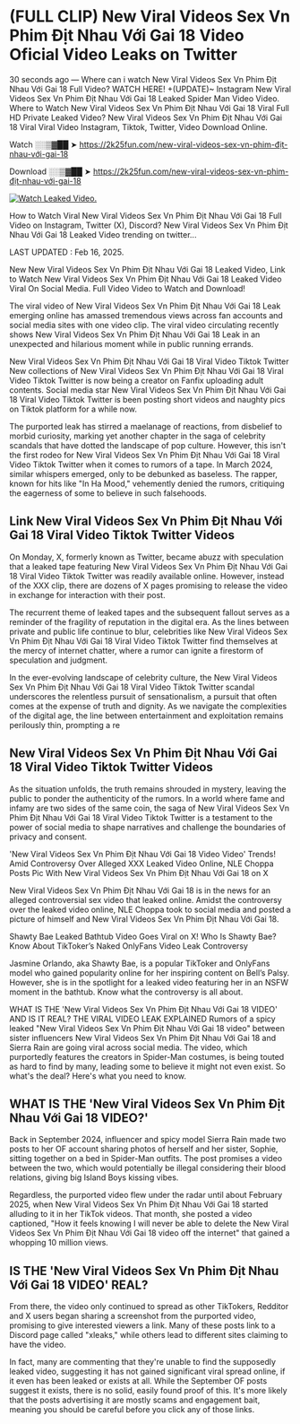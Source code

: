 # (FULL CLIP) New Viral Videos Sex Vn Phim Địt Nhau Với Gai 18 Video Oficial Video Leaks on Twitter

30 seconds ago — Where can i watch New Viral Videos Sex Vn Phim Địt Nhau Với Gai 18 Full Video? WATCH HERE! +(UPDATE)~ Instagram New Viral Videos Sex Vn Phim Địt Nhau Với Gai 18 Leaked Spider Man Video Video. Where to Watch New Viral Videos Sex Vn Phim Địt Nhau Với Gai 18 Viral Full HD Private Leaked Video? New Viral Videos Sex Vn Phim Địt Nhau Với Gai 18 Viral Viral Video Instagram, Tiktok, Twitter, Video Download Online.

Watch ░░▒▓██ ➤ https://2k25fun.com/new-viral-videos-sex-vn-phim-địt-nhau-với-gai-18

Download ░░▒▓██ ➤ https://2k25fun.com/new-viral-videos-sex-vn-phim-địt-nhau-với-gai-18

[![Watch Leaked Video.](https://miro.medium.com/v2/resize:fit:828/format:webp/1*cilzJN44JGOrTw9NJCrNHA.gif "Watch Leaked Video")](https://2k25fun.com/new-viral-videos-sex-vn-phim-địt-nhau-với-gai-18)

How to Watch Viral New Viral Videos Sex Vn Phim Địt Nhau Với Gai 18 Full Video on Instagram, Twitter (X), Discord? New Viral Videos Sex Vn Phim Địt Nhau Với Gai 18 Leaked Video trending on twitter...

LAST UPDATED : Feb 16, 2025.

New New Viral Videos Sex Vn Phim Địt Nhau Với Gai 18 Leaked Video, Link to Watch New Viral Videos Sex Vn Phim Địt Nhau Với Gai 18 Leaked Video Viral On Social Media. Full Video Video to Watch and Download!

The viral video of New Viral Videos Sex Vn Phim Địt Nhau Với Gai 18 Leak emerging online has amassed tremendous views across fan accounts and social media sites with one video clip. The viral video circulating recently shows New Viral Videos Sex Vn Phim Địt Nhau Với Gai 18 Leak in an unexpected and hilarious moment while in public running errands.

New Viral Videos Sex Vn Phim Địt Nhau Với Gai 18 Viral Video Tiktok Twitter New collections of New Viral Videos Sex Vn Phim Địt Nhau Với Gai 18 Viral Video Tiktok Twitter is now being a creator on Fanfix uploading adult contents. Social media star New Viral Videos Sex Vn Phim Địt Nhau Với Gai 18 Viral Video Tiktok Twitter is been posting short videos and naughty pics on Tiktok platform for a while now.

The purported leak has stirred a maelanage of reactions, from disbelief to morbid curiosity, marking yet another chapter in the saga of celebrity scandals that have dotted the landscape of pop culture. However, this isn't the first rodeo for New Viral Videos Sex Vn Phim Địt Nhau Với Gai 18 Viral Video Tiktok Twitter when it comes to rumors of a tape. In March 2024, similar whispers emerged, only to be debunked as baseless. The rapper, known for hits like "In Ha Mood," vehemently denied the rumors, critiquing the eagerness of some to believe in such falsehoods.

## Link New Viral Videos Sex Vn Phim Địt Nhau Với Gai 18 Viral Video Tiktok Twitter Videos

On Monday, X, formerly known as Twitter, became abuzz with speculation that a leaked tape featuring New Viral Videos Sex Vn Phim Địt Nhau Với Gai 18 Viral Video Tiktok Twitter was readily available online. However, instead of the XXX clip, there are dozens of X pages promising to release the video in exchange for interaction with their post.

The recurrent theme of leaked tapes and the subsequent fallout serves as a reminder of the fragility of reputation in the digital era. As the lines between private and public life continue to blur, celebrities like New Viral Videos Sex Vn Phim Địt Nhau Với Gai 18 Viral Video Tiktok Twitter find themselves at the mercy of internet chatter, where a rumor can ignite a firestorm of speculation and judgment.

In the ever-evolving landscape of celebrity culture, the New Viral Videos Sex Vn Phim Địt Nhau Với Gai 18 Viral Video Tiktok Twitter scandal underscores the relentless pursuit of sensationalism, a pursuit that often comes at the expense of truth and dignity. As we navigate the complexities of the digital age, the line between entertainment and exploitation remains perilously thin, prompting a re

##  New Viral Videos Sex Vn Phim Địt Nhau Với Gai 18 Viral Video Tiktok Twitter Videos

As the situation unfolds, the truth remains shrouded in mystery, leaving the public to ponder the authenticity of the rumors. In a world where fame and infamy are two sides of the same coin, the saga of New Viral Videos Sex Vn Phim Địt Nhau Với Gai 18 Viral Video Tiktok Twitter is a testament to the power of social media to shape narratives and challenge the boundaries of privacy and consent.

'New Viral Videos Sex Vn Phim Địt Nhau Với Gai 18 Video Video' Trends! Amid Controversy Over Alleged XXX Leaked Video Online, NLE Choppa Posts Pic With New Viral Videos Sex Vn Phim Địt Nhau Với Gai 18 on X

New Viral Videos Sex Vn Phim Địt Nhau Với Gai 18 is in the news for an alleged controversial sex video that leaked online. Amidst the controversy over the leaked video online, NLE Choppa took to social media and posted a picture of himself and New Viral Videos Sex Vn Phim Địt Nhau Với Gai 18.

Shawty Bae Leaked Bathtub Video Goes Viral on X! Who Is Shawty Bae? Know About TikToker’s Naked OnlyFans Video Leak Controversy

Jasmine Orlando, aka Shawty Bae, is a popular TikToker and OnlyFans model who gained popularity online for her inspiring content on Bell’s Palsy. However, she is in the spotlight for a leaked video featuring her in an NSFW moment in the bathtub. Know what the controversy is all about.

WHAT IS THE 'New Viral Videos Sex Vn Phim Địt Nhau Với Gai 18 VIDEO' AND IS IT REAL? THE VIRAL VIDEO LEAK EXPLAINED Rumors of a spicy leaked "New Viral Videos Sex Vn Phim Địt Nhau Với Gai 18 video" between sister influencers New Viral Videos Sex Vn Phim Địt Nhau Với Gai 18 and Sierra Rain are going viral across social media. The video, which purportedly features the creators in Spider-Man costumes, is being touted as hard to find by many, leading some to believe it might not even exist. So what's the deal? Here's what you need to know.

## WHAT IS THE 'New Viral Videos Sex Vn Phim Địt Nhau Với Gai 18 VIDEO?'

Back in September 2024, influencer and spicy model Sierra Rain made two posts to her OF account sharing photos of herself and her sister, Sophie, sitting together on a bed in Spider-Man outfits. The post promises a video between the two, which would potentially be illegal considering their blood relations, giving big Island Boys kissing vibes.

Regardless, the purported video flew under the radar until about February 2025, when New Viral Videos Sex Vn Phim Địt Nhau Với Gai 18 started alluding to it in her TikTok videos. That month, she posted a video captioned, "How it feels knowing I will never be able to delete the New Viral Videos Sex Vn Phim Địt Nhau Với Gai 18 video off the internet" that gained a whopping 10 million views.

## IS THE 'New Viral Videos Sex Vn Phim Địt Nhau Với Gai 18 VIDEO' REAL?

From there, the video only continued to spread as other TikTokers, Redditor and X users began sharing a screenshot from the purported video, promising to give interested viewers a link. Many of these posts link to a Discord page called "xleaks," while others lead to different sites claiming to have the video.

In fact, many are commenting that they're unable to find the supposedly leaked video, suggesting it has not gained significant viral spread online, if it even has been leaked or exists at all. While the September OF posts suggest it exists, there is no solid, easily found proof of this. It's more likely that the posts advertising it are mostly scams and engagement bait, meaning you should be careful before you click any of those links.